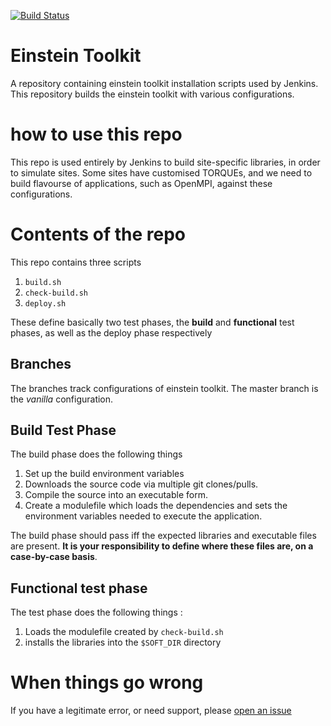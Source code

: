 [![Build Status](http://ci.sagrid.ac.za/buildStatus/icon?job=einstein-deploy)](http://ci.sagrid.ac.za/job/einstein-deploy/)
# Einstein Toolkit

A repository containing einstein toolkit installation scripts used by Jenkins.
This repository builds the einstein toolkit with various configurations.

# how to use this repo

This repo is used entirely by Jenkins to build site-specific  libraries, in order to simulate sites.
Some sites have customised TORQUEs, and we need to build flavourse of applications, such as OpenMPI, against these configurations.

# Contents of the repo
This repo contains three scripts

  1. `build.sh`
  2. `check-build.sh`
  3. `deploy.sh`

These define basically two test phases, the **build** and **functional** test phases, as well as the deploy phase respectively

## Branches

The branches track configurations of einstein toolkit. The master branch is the *vanilla* configuration.

## Build Test Phase

The build phase does the following things

  1. Set up the build environment variables
  2. Downloads the source code via multiple git clones/pulls.
  4. Compile the source into an executable form.
  5. Create a modulefile which loads the dependencies and sets the environment variables needed to execute the application.

The build phase should pass iff the expected libraries and executable files are present. **It is your responsibility to define where these files are, on a case-by-case basis**.

## Functional test phase

The test phase does the following things :

  1. Loads the modulefile created by `check-build.sh`
  2. installs the libraries into the `$SOFT_DIR` directory

# When things go wrong

If you have a legitimate error, or need support, please [open an issue](../../issues)
